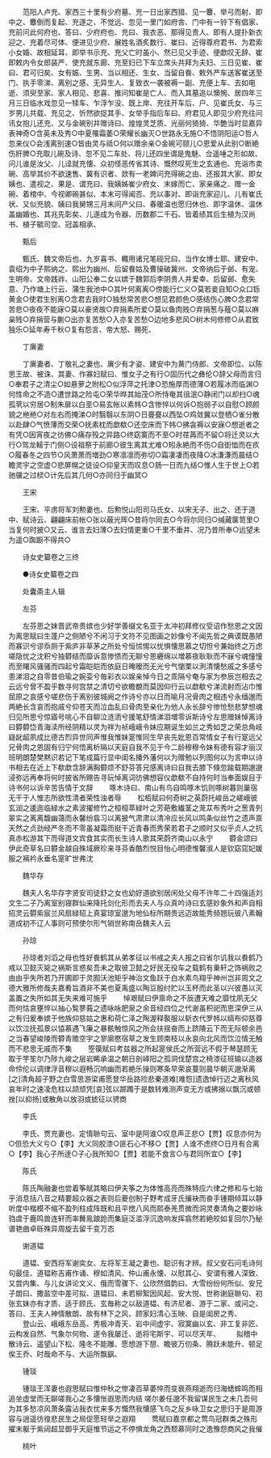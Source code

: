 <!-- { "loadSidebar": true } -->
　　范阳人卢充、家西三十里有少府墓、充一日出家西猎、见一麞、举弓而射、即中之、麞倒而复起、充逐之、不觉远、忽见一里门如府舎、门中有一铃下有倡家、充前问此何府也、答曰、少府府也、充曰、我衣恶、那得见贵人、即有人提扑新衣迎之、充着尽可体、便进见少府、展姓名酒炙数行、崔曰、近得尊府君书、为君索小女婚、故相延耳、即举书示充、充父亡时虽小、然已见父手迹、便歔叹无辞、崔即敕内令女郎装严、使充就东廊、充至妇已下车立席头共拜为夫妇、三日见崔、崔曰、君可归矣、女有娠、生男、当以相还、生女、当留自飬、敕外严车送客崔送至门、执手零涕、离别之感、无异生人、复致衣一袭被褥一副、充便上车、去如电逝、须臾至家、家人相见、悲喜、推问知崔是亡人、而入其墓追以懊惋、居四年三月三日临水戏忽见一犊车、乍浮乍没、既上岸、充往开车后、户、见崔氏女、与三岁男儿共载、充见之、忻然欲捉其手、女举手指后车曰、府君见人即见少府充往问讯女抱儿还充、又与金碗别并赠诗曰、煌煌灵芝质、光丽何猗猗、华艶当时显嘉异表神奇○含英未及秀○中夏罹霜萎○荣耀长幽灭○世路永无施○不悟阴阳运○哲人忽来仪○会浅离别速○皆由灵与祗○何以赠余亲○金碗可颐儿○恩爱从此别○断絶伤肝脾○充取儿碗及诗、忽不见二车处、将儿还四坐谓是鬼魅、佥遥唾之形如故、问儿谁是汝父、儿迳就充懐、众初怪恶传省其诗、慨然叹死生之玄通也、充诣市卖碗、高举其价不欲速售、冀有识者、欻有一老婢问充得碗之由、还报其大家、即女姨也、遣视之、果是、谓充曰、我姨姊崔少府女、末嫁而亡、家亲痛之、赠一金碗、着棺中、今视卿碗甚似、本末可得闻否、充以事对、即诣充家迎儿、儿有崔氏状、又似充貌、姨曰我舅甥三月末间产父曰、春暖温也愿归休也、即字温休、温休盖幽婚也、其兆先彰矣、儿遂成为令器、历数郡二千石、皆着绩其后生植为汉尚书、植子毓司空、冠盖相承、

　　甄后

　　甄氏、魏文帝后也、九岁喜书、輙用诸兄笔砚兄曰、当作女博士耶、建安中、袁绍为中子熙纳之、熙出为幽州、后留飬姑及曹操破冀州、文帝纳后于邺、有宠、生明帝、文帝践祚、山阳公奉二女以嫔于魏郭后李阴贵人并爱幸、后留邺、愈失意、乃作塘上行云、蒲生我池中○其叶何离离○傍能行仁义○莫若妾自知○众口铄黄金○使君生别离○念君去我时○独愁常苦悲○想见君颜色○感结伤心脾○念君常苦悲○夜夜不能寐○莫以豪贤故○弃捐素所爱○莫以鱼肉贱○弃捐葱与薤○莫以麻枲贱○弃捐营与蒯○出亦复苦愁○入亦复苦愁○边地多悲风○树木何修修○从君致独乐○延年寿千秋○复有怨言、帝大怒、赐死、

　　丁廙妻

　　丁廙妻者、丁敬礼之妻也、廙少有才姿、建安中为黄门侍郎、文帝即位、以陈思王故、被诛、其妻、作寡妇赋曰、惟女子之有行○固历代之彝伦○辞父母而言归○奉君子之清尘○如悬萝之附松○似浮萍之托津○恐施厚而德薄○若履冰而临渊○何性命之不造○遭世路之险屯○荣华晔其始茂○所恃奄其徂泯○静闭门以却扫○魂孤茕以穷居○制朱扉以白垩○易玄帐以素帏○含惨悴以何诉○抱弱子以自慰○顾颜貌之艵艵○对左右而掩涕○时翳翳以东阴○日亹亹以西坠○鸡敛翼以登栖○雀分散以赴肆○气愤薄而交荣○抚素枕而歔欷○还空床而下帏○拂衾褥以安寐○想逝者之有凭○因宵夜之彷佛○痛存殁之异路○终窈寞而不至○时荏苒而不留○将迁灵以大行○驾龙轜于门侧○设祖祭于前廊○彼生离其尤难○矧永絶而不伤○自衘恤而在疚○履春冬之四节○风萧萧而増劲○寒凛凛而弥切○霜凄凄而夜降○冰溓溓而晨结○瞻灵宇之空虚○悲屏幌之徒设○仰皇天而叹息○肠一日而九结○惟人生于世上○若驰骥之过棂○计先后其几何○亦同归于幽冥○

　　王宋

　　王宋、平虏将军刘勲妻也、后勲悦山阳司马氏女、以宋无子、出之、还于道中、赋诗云、翩翩床前帐○张以蔽光晖○昔将尔同去○今将尔同归○缄藏箧笥里○当复何时披○又云、谁言去妇薄○去妇情更重○千里不垂井、况乃昔所奉○远望未为遥○踟蹰不得共○

　　诗女史纂卷之三终

　　●诗女史纂卷之四

　　处囊斋主人辑

　　左芬

　　左芬思之妹晋武帝贵嫔也少好学善缀文名亚于太冲初拜修仪受诏作愁思之文因为离思赋曰生蓬户之侧陋兮不闲习于文符不见图画之妙像兮不闻先哲之典谟既愚陋而寡识兮谬忝厕于紫庐非草茅之所处兮恒怵惕以忧惧懐思慕之切怛兮兼始终之万虑嗟隐忧之沈积兮独欎结而靡诉意惨愦而无聊兮思纒绵以増慕夜耿耿而不寐兮魂憧憧而至曙风骚骚而四起兮霜皑皑而依庭日晻暧而无光兮气懰栗以洌清懐愁戚之多感兮患涕泪之自零昔伯瑜之婉娈兮毎彩衣以娱亲悼今日之乖隔兮奄与家为参辰岂相去之云远兮曾不盈乎数寻何宫禁之清切兮欲瞻覩而莫因仰行云以歔欷兮涕流射而沾巾惟屈原之哀感兮嗟悲伤于离别彼城阙之作诗兮亦以日而喻月况骨肉之相违兮永缅邈而两絶长含哀而抱戚兮仰苍天而泣血乱曰骨肉至亲化为他人永长辞兮惨怆愁悲梦想魂归见所思兮惊寤号咷心不自聊泣涟洏兮援笔舒情涕泪増零诉斯诗兮左思赠妹悼离诗曰欎欎岱青海渎所经阴精以灵为祥为祯峨峨令妹应期诞生如兰之秀如芝之荣总角岐嶷龀龆夙成比德古烈异世同声惟我惟妹寔惟同生早丧先妣恩百常情女子有行寔远父兄骨肉之恩固有归宁何悟离析隔以天庭自我不见于今二龄穆穆令妹有德有容才丽汉班明朗楚樊黙识若记下笔成篇行显中闺名播外藩何以为赠勉以列图何以为言申以诗书相去在近上下欷歔含辞满胸欎烦不舒芬答兄感离诗曰自我去膝下倏忽踰载期邈邈浸弥远再奉将何时披省所赐告寻玩悼离词彷佛想容仪歔欷不自持何时当奉面娱目于诗书何以诉辛苦告情于文辞
　　啄木诗曰、南山有鸟自鸣啄木饥则啄树暮则巢宿无干于人惟志所欲性清者荣性浊者辱
　　松栢赋曰何奇树之英蔚托峻岳之嵯峨彼玄润之逶迤临緑水之素波擢修竹之桓桓萃緑叶之芳葩敷纎茎之茏苁布秀叶之葱青列翠实之离离馥幽蔼而永馨纷翕习以离披气肃肃以清冷应长风以鸣条似丝竹之遗声禀天然之贞劲经严冬而不零虽凝霜而挺干近青春而秀荣若君子之顺时又似乎贞人之抗真赤松游其下而得道文宾食其实而长生诗人歌其荣蔚齐南山以永宁
　　欎金颂曰伊此奇草名曰欎金越自殊域厥珍来寻芬香酷烈悦目怡心明德惟馨淑人是钦窈窕妃媛服之褵衿永垂名寔旷世弗沈

　　魏华存

　　魏夫人名华存字贤安司徒舒之女也幼好道欲别居闲处父母不许年二十四强适刘文生二子乃离室别寝群仙来降托剑化形而去夫人与众真吟诗曰玄感妙象外和声自相招灵云欎紫宸兰风扇緑轺上真宴琼室邈为地仙标所期贵远迈故能秀频翘玩彼八素翰道成初不辽人事则可预使尔形气销世称南岳魏夫人云

　　孙琼

　　孙琼者刘滔之母也性好飬鹤其从弟孝征以书戒之夫人报之曰省尔讥我以飬鹤乃戒以卫懿灭毙之祸斯言惑矣吾未之取彼卫懿之好民无役车之载鹤有乗轩之饰祸败之由由乎失所若乃开圃即于灵囿沃池矩乎神治文鱼跃于白水素鸟翔乎神州岂非周文之德大雅所修哉夫嘉肴旨酒非不美也夏禹盛以陶豆殷纣贮以玉杯而此圣以兴彼愚以灭盖置之失所如其无失来难可施乎
　　悼艰赋曰伊禀命之不辰遭天难之靡忱夙无父而何怙哀壅悴以抽心覧蓼莪之遗咏咏肥泉之余音经四位之代谢虽积祀而思深伊三从之有归爰奉嫔于他族仰慈姑之惠和荷仁泽之陶渥释褧服以斩衣代罗帏以缟布仰慈尊以饮泣抚孤景以恊慕遇飞廉之暴骸触惊风之所会扶揺奋而上跻隤云下而无际顿余邑之当春望峻陵而欎青赡空宇之寥廓愍宿草之发生顾南枝以永哀向北风而饮泣情无触而不悲思无戚而不集
　　箜篌赋曰考兹器之所起寔侯氏之所营远不假于琴瑟顾无取于竽笙尔乃陟九峻之层岩睎承温之朝日剖峄阳之孤洞伐楚宫之椅漆征班输以造器命伶伦以调律浮音穆以遐畅沉响幽而若絶乐操则寒条早荣哀蔓则晨华朝灭邈渐离[之]清角超子野之白雪思游梁甫愿登华岳路险悲秦道难[难怨]遗逸悼行迈之离秋风哀年时之速凌危柱以颉颃凭[哀]弦以踯躅于是数转难测声变无方或拂搦以飘沉或顿挫[以抑扬]或散角以放羽或摅征以骋商

　　李氏

　　李氏、贾充妻也、定情聮句云、室中是阿谁○叹息声正悲○【贾】叹息亦何为○但恐大义亏○【李】大义同胶漆○匪石心不移○【贾】人谁不虑终○日月有合离○【李】我心子所逹○子心我所知○【贾】若能不食言○与君同所宜○【李】

　　陈氏

　　陈氏陶融妻也尝着筝赋其略曰伊夫筝之为体惟高亮而殊特应六律之修和与七始乎消息括八音之精要超众器之表则后夔创制子野考成牙氏攘袂而奋手锺期倾耳以静听度中楷模不缩不盈列柱成阵既和且平揔八风而熙泰羌贯微而洞灵奏清角之要妙咏驺虞于鹿鸣兽连轩而率舞鳯踉跄而集庭泛滥浮沉逸响发挥翕然若絶皎如复回尔乃秘谱艳曲卓砾殊异周旋去留千变万态

　　谢道韫

　　道韫、安西将军谢奕女、左将军王凝之妻也、聪识有才辨。叔父安石问毛诗何句最佳、道韫称吉甫作诵、穆如清风、仲山甫永懐、以慰其心、安谓有雅人深致、又尝内集、与儿女讲论文义、俄而雪骤下、公欣然倡韵曰、大雪纷纷何所似、安兄子朗曰、撒盐空中差可拟、道韫曰、未若柳絮因风起、安大悦、世称谢庭聮句、初张玄妹亦有才质、适于顾氏、玄毎称之以敌道韫、有济尼者、游于二家、或问之、答曰、王夫人神情散朗、故有林下之风、顾家妇清心玉映、自是闺房之秀、
　　登山云、峨峨东岳高、秀极冲青天、岩中间虚宇、寂寞幽以玄、非工复非匠、云构发自然、气象尔何物、遂令我屡迁、逝将宅斯宇、可以尽天年、
　　拟稽中散诗云、遥望山下松、隆冬不能雕、愿想游下憇、瞻彼万仞条、腾跃未能升、顿足俟王乔、时哉命不与、大运所飘飖、

　　锺琰

　　锺琰王浑妻也遐思赋曰惟仲秋之惨凄百草萎悴而变衰燕翔逝而归海蟋蟀鸣而相追坐虚堂而无聊嗟我心之多懐怅遐思而内结    嗟尔姜任邈不我留谋民生之未几吾何为其多愁凉风萧条露沾我衣忧来多方慨然我懐感飞鸟之反乡咏卫女之思归于是周游容与逍遥彷徨悲民生之局促愿轻举之遐翔
　　莺赋曰嘉京都之莺鸟冠群类之殊形擢末躯于紫闼超显御乎天庭惟节运之不停惧龙角之西颓慕同时之逸豫怨商风之我催

　　桃叶

